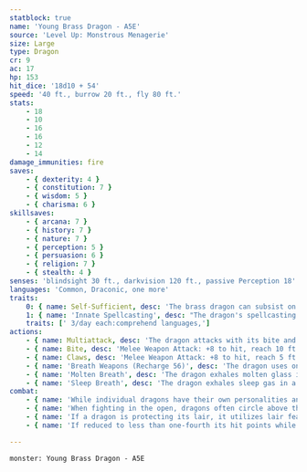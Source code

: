 ```yaml
---
statblock: true
name: 'Young Brass Dragon - A5E'
source: 'Level Up: Monstrous Menagerie'
size: Large
type: Dragon
cr: 9
ac: 17
hp: 153
hit_dice: '18d10 + 54'
speed: '40 ft., burrow 20 ft., fly 80 ft.'
stats:
    - 18
    - 10
    - 16
    - 16
    - 12
    - 14
damage_immunities: fire
saves:
    - { dexterity: 4 }
    - { constitution: 7 }
    - { wisdom: 5 }
    - { charisma: 6 }
skillsaves:
    - { arcana: 7 }
    - { history: 7 }
    - { nature: 7 }
    - { perception: 5 }
    - { persuasion: 6 }
    - { religion: 7 }
    - { stealth: 4 }
senses: 'blindsight 30 ft., darkvision 120 ft., passive Perception 18'
languages: 'Common, Draconic, one more'
traits:
    0: { name: Self-Sufficient, desc: 'The brass dragon can subsist on only a quart of water and a pound of food per day.' }
    1: { name: 'Innate Spellcasting', desc: "The dragon's spellcasting ability is Charisma (save DC 14). It can innately cast the following spells, requiring no material components." }
    traits: [' 3/day each:comprehend languages,']
actions:
    - { name: Multiattack, desc: 'The dragon attacks with its bite and twice with its claws.' }
    - { name: Bite, desc: 'Melee Weapon Attack: +8 to hit, reach 10 ft., one target. Hit: 20 (3d10 + 4) piercing damage plus 4 (1d8) fire damage.' }
    - { name: Claws, desc: 'Melee Weapon Attack: +8 to hit, reach 5 ft., one target. Hit: 13 (2d8 + 4) slashing damage.' }
    - { name: 'Breath Weapons (Recharge 56)', desc: 'The dragon uses one of the following breath weapons:' }
    - { name: 'Molten Breath', desc: 'The dragon exhales molten glass in a 40-foot-long, 5-foot-wide line. Each creature in the area makes a DC 15 Dexterity saving throw, taking 38 (11d6) fire damage on a failed save or half damage on a success.' }
    - { name: 'Sleep Breath', desc: 'The dragon exhales sleep gas in a 30-foot cone. Each creature in the area makes a DC 15 Constitution saving throw. On a failure, a creature falls unconscious for 10 minutes or until it takes damage or someone uses an action to wake it.' }
combat:
    - { name: 'While individual dragons have their own personalities and tactics, most rely heavily on their breath weapons', desc: 'They use them whenever they can, preferably from maximum distance and while flying above their enemies.' }
    - { name: 'When fighting in the open, dragons often circle above their enemies as they wait for their breath weapons to recharge', desc: "They only close to melee if their enemies deal significant damage with ranged attacks, or if they can savage an enemy cut off from its allies. Once bloodied, dragons become more aggressive, attacking with bite and claws when their breath weapons aren't available." }
    - { name: 'If a dragon is protecting its lair, it utilizes lair features, traps, allies, and architecture such as escape tunnels to keep up a hit-and-run fight, reappearing only when it has a fully-recharged breath weapon', desc: 'If the dragon is forced into melee combat, it uses its bite and claws against a single foe. If it has legendary actions like Roar and Wing Attack, it uses them to disperse its other enemies.' }
    - { name: 'If reduced to less than one-fourth its hit points while fighting in the open, a dragon flies away', desc: 'However, it fights to the death to defend its lair, unless it can regain the upper hand through tricks or bargains.' }

---
```

```statblock
monster: Young Brass Dragon - A5E
```
